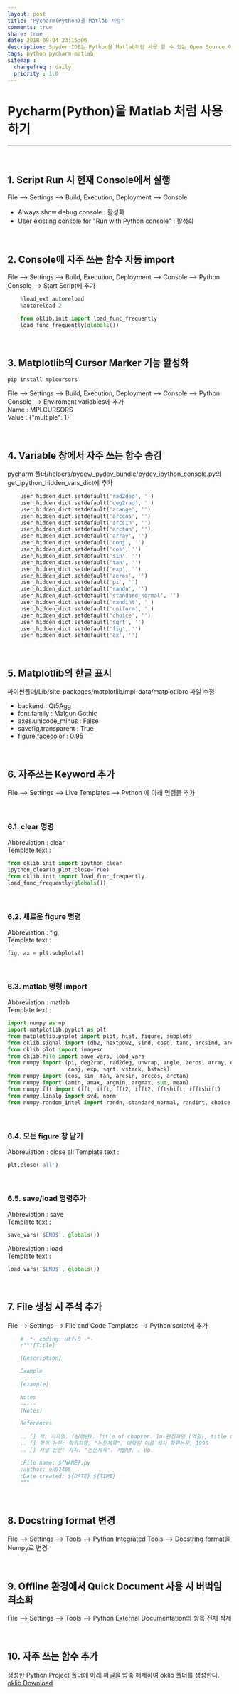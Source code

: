 ```yaml
---
layout: post
title: "Pycharm(Python)을 Matlab 처럼"
comments: true
share: true
date: 2018-09-04 23:15:00
description: Spyder IDE는 Python을 Matlab처럼 사용 할 수 있는 Open Source 이지만, 안정성과 편의성이 좀 떨어진다. 그래서 개발툴로서 완성도 높은 Pycharm의 설정을 수정하여 Matlab처럼 사용하는 방법을 정리한다.
tags: python pycharm matlab
sitemap :
  changefreq : daily
  priority : 1.0
---
```


# Pycharm(Python)을 Matlab 처럼 사용하기
---

<br>

## 1. Script Run 시 현재 Console에서 실행
File --> Settings --> Build, Execution, Deployment --> Console
  * Always show debug console : 활성화
  * User existing console for "Run with Python console" : 활성화

<br>

## 2. Console에 자주 쓰는 함수 자동 import
File --> Settings --> Build, Execution, Deployment --> Console --> Python Console --> Start Script에 추가
``` python
    %load_ext autoreload
    %autoreload 2

    from oklib.init import load_func_frequently
    load_func_frequently(globals())
```

<br>

## 3. Matplotlib의 Cursor Marker 기능 활성화
```sh
pip install mplcursors
```
File --> Settings --> Build, Execution, Deployment --> Console --> Python Console --> Enviroment variables에 추가  
Name : MPLCURSORS  
Value : {"multiple": 1}

<br>

## 4. Variable 창에서 자주 쓰는 함수 숨김
pycharm 폴더/helpers/pydev/\_pydev\_bundle/pydev\_ipython\_console.py의 get\_ipython\_hidden\_vars\_dict에 추가

``` python
    user_hidden_dict.setdefault('rad2deg', '')
    user_hidden_dict.setdefault('deg2rad', '')
    user_hidden_dict.setdefault('arange', '')
    user_hidden_dict.setdefault('arccos', '')
    user_hidden_dict.setdefault('arcsin', '')
    user_hidden_dict.setdefault('arctan', '')
    user_hidden_dict.setdefault('array', '')
    user_hidden_dict.setdefault('conj', '')
    user_hidden_dict.setdefault('cos', '')
    user_hidden_dict.setdefault('sin', '')
    user_hidden_dict.setdefault('tan', '')
    user_hidden_dict.setdefault('exp', '')
    user_hidden_dict.setdefault('zeros', '')
    user_hidden_dict.setdefault('pi', '')
    user_hidden_dict.setdefault('randn', '')
    user_hidden_dict.setdefault('standard_normal', '')
    user_hidden_dict.setdefault('randint', '')
    user_hidden_dict.setdefault('uniform', '')
    user_hidden_dict.setdefault('choice', '')
    user_hidden_dict.setdefault('sqrt', '')
    user_hidden_dict.setdefault('fig', '')
    user_hidden_dict.setdefault('ax', '')
```

<br>

## 5. Matplotlib의 한글 표시
파이썬폴더/Lib/site-packages/matplotlib/mpl-data/matplotlibrc 파일 수정  
  * backend      : Qt5Agg  
  * font.family         : Malgun Gothic  
  * axes.unicode_minus  : False  
  * savefig.transparent : True  
  * figure.facecolor : 0.95

<br>

## 6. 자주쓰는 Keyword 추가
File --> Settings --> Live Templates --> Python 에 아래 명령들 추가

<br>

### 6.1. clear 명령
Abbreviation : clear  
Template text :  
``` python
from oklib.init import ipython_clear
ipython_clear(b_plot_close=True)
from oklib.init import load_func_frequently
load_func_frequently(globals())

```

<br>

### 6.2. 새로운 figure 명령
Abbreviation : fig,  
Template text :  
``` python
fig, ax = plt.subplots()
```

<br>

### 6.3. matlab 명령 import
Abbreviation : matlab   
Template text :  
``` python
import numpy as np
import matplotlib.pyplot as plt
from matplotlib.pyplot import plot, hist, figure, subplots
from oklib.signal import (db2, nextpow2, sind, cosd, tand, arcsind, arccosd, arctand)
from oklib.plot import imagesc
from oklib.file import save_vars, load_vars
from numpy import (pi, deg2rad, rad2deg, unwrap, angle, zeros, array, ones, linspace, cumsum, diff, arange, interp,
                   conj, exp, sqrt, vstack, hstack)
from numpy import (cos, sin, tan, arcsin, arccos, arctan)
from numpy import (amin, amax, argmin, argmax, sum, mean)
from numpy.fft import (fft, ifft, fft2, ifft2, fftshift, ifftshift)
from numpy.linalg import svd, norm
from numpy.random_intel import randn, standard_normal, randint, choice, uniform

```

<br>

### 6.4. 모든 figure 창 닫기
Abbreviation : close all
Template text :  
``` python
plt.close('all')
```

<br>

### 6.5. save/load 명령추가
Abbreviation : save  
Template text :  
``` python
save_vars('$END$', globals())
```

Abbreviation : load  
Template text :  
``` python
load_vars('$END$', globals())
```

<br>

## 7. File 생성 시 주석 추가
File --> Settings --> File and Code Templates --> Python script에 추가
``` python
    # -*- coding: utf-8 -*-
    r"""[Title]

    [Description]

    Example
    -------
    [example]

    Notes
    -----
    [Notes]

    References
    ----------
    .. [] 책: 저자명. (발행년). Title of chapter. In 편집자명 (역할), title of book (쪽). 발행지 : 발행사
    .. [] 학위 논문: 학위자명, "논문제목", 대학원 이름 석사 학위논문, 1990 
    .. [] 저널 논문: 저자. "논문제목". 저널명, . pp.

    :File name: ${NAME}.py
    :author: ok97465
    :Date created: ${DATE} ${TIME}
    """


```

<br>

## 8. Docstring format 변경
File --> Settings --> Tools --> Python Integrated Tools --> Docstring format을 Numpy로 변경

<br>

## 9. Offline 환경에서 Quick Document 사용 시 버벅임 최소화
File --> Settings --> Tools --> Python External Documentation의 항목 전체 삭제

<br>

## 10. 자주 쓰는 함수 추가
생성한 Python Project 폴더에 아래 파일을 압축 해제하여 oklib 폴더를 생성한다.  
[oklib Download](/assets/data/oklib.zip)